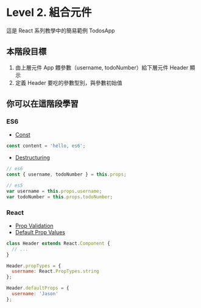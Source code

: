 # Level 2. 組合元件
這是 React 系列教學中的簡易範例 TodosApp


## 本階段目標
1. 由上層元件 App 餵參數（username, todoNumber）給下層元件 Header 顯示
2. 定義 Header 要吃的參數型別，與參數初始值


## 你可以在這階段學習
### ES6
- [Const](https://babeljs.io/docs/learn-es2015/#let-const)
```js
const content = 'hello, es6';
```
- [Destructuring](https://babeljs.io/docs/learn-es2015/#destructuring)
```js
// es6
const { username, todoNumber } = this.props;

// es5
var username = this.props.username;
var todoNumber = this.props.todoNumber;
```

### React
- [Prop Validation](https://facebook.github.io/react/docs/reusable-components.html#prop-validation)
- [Default Prop Values](https://facebook.github.io/react/docs/reusable-components.html#default-prop-values)
```js
class Header extends React.Component {
  // ...
}

Header.propTypes = {
  username: React.PropTypes.string
};

Header.defaultProps = {
  username: 'Jason'
};
```
